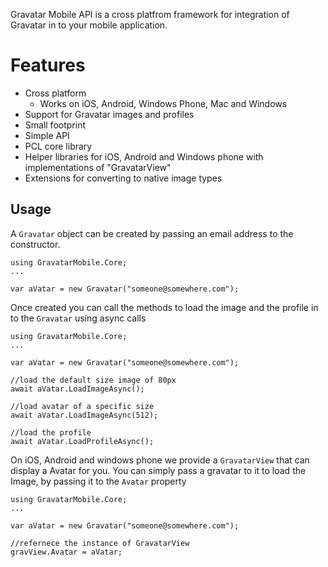 Gravatar Mobile API is a cross platfrom framework for integration of Gravatar in to your mobile application.

# Features

* Cross platform  
  * Works on iOS, Android, Windows Phone, Mac and Windows
* Support for Gravatar images and profiles
* Small footprint
* Simple API
* PCL core library
* Helper libraries for iOS, Android and Windows phone with implementations of "GravatarView"
* Extensions for converting to native image types

## Usage

A `Gravatar` object can be created by passing an email address to the constructor.


	using GravatarMobile.Core;
	...
	
	var aVatar = new Gravatar("someone@somewhere.com");
	
Once created you can call the methods to load the image and the profile in to the `Gravatar` using async calls

	using GravatarMobile.Core;
	...
	
	var aVatar = new Gravatar("someone@somewhere.com");
	
	//load the default size image of 80px
	await aVatar.LoadImageAsync();
	
	//load avatar of a specific size
	await aVatar.LoadImageAsync(512);
	
	//load the profile
	await aVatar.LoadProfileAsync();
	

On iOS, Android and windows phone we provide a `GravatarView` that can display a Avatar for you.  You can simply pass a gravatar to it to load the Image, by passing it to the `Avatar` property


	using GravatarMobile.Core;
	...
	
	var aVatar = new Gravatar("someone@somewhere.com");
	
	//refernece the instance of GravatarView
	gravView.Avatar = aVatar;
	